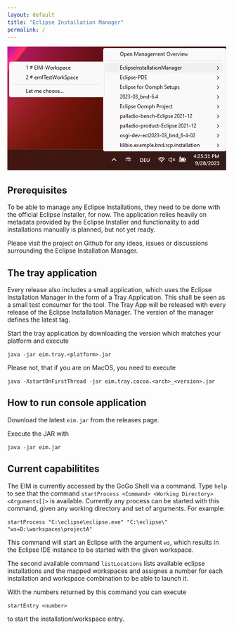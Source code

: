 ```yaml
---
layout: default
title: "Eclipse Installation Manager"
permalink: /
---
```

<p align="center">
    <img src="assets/images/simpleScreenshot.png"
        alt="Screenshot of the Application"
        style="float: center; margin-right: 10px;" />
</p>

## Prerequisites
To be able to manage any Eclipse Installations, they need to be done with the official Eclipse Installer, for now. The application relies heavily on metadata provided by the Eclipse Installer and functionality to add installations manually is planned, but not yet ready.

Please visit the project on Github for any ideas, issues or discussions surrounding the Eclipse Installation Manager.

## The tray application
Every release also includes a small application, which uses the Eclipse Installation Manager in the form of a Tray Application. This shall be seen as a small test consumer for the tool.
The Tray App will be released with every release of the Eclipse Installation Manager. The version of the manager defines the latest tag.

Start the tray application by downloading the version which matches your platform and execute
```
java -jar eim.tray.<platform>.jar
```

Please not, that if you are on MacOS, you need to execute 

```
java -XstartOnFirstThread -jar eim.tray.cocoa.<arch>_<version>.jar
```

## How to run console application

Download the latest `eim.jar` from the releases page.

Execute the JAR with

```
java -jar eim.jar
```



## Current capabilitites

The EIM is currently accessed by the GoGo Shell via a command. Type `help` to see that the command `startProcess <Command> <Working Directory> <Arguments[]>` is available.
Currently any process can be started with this command, given any working directory and set of arguments.
For example:

```
startProcess "C:\eclipse\eclipse.exe" "C:\eclipse\" "ws=D:\workspaces\projectA"
```

This command will start an Eclipse with the argument `ws`, which results in the Eclipse IDE instance to be started with the given workspace.

The second available command `listLocations` lists available eclipse installations and the mapped workspaces and assignes a number for each installation and workspace combination to be able to launch it. 

With the numbers returned by this command you can execute
```
startEntry <number>
```
to start the installation/workspace entry.


